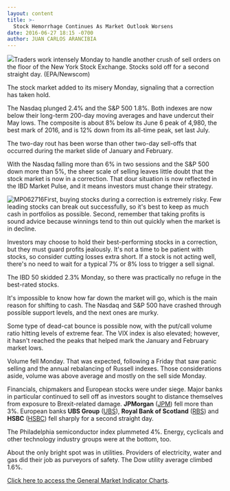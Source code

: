 ```yaml
---
layout: content
title: >-
  Stock Hemorrhage Continues As Market Outlook Worsens
date: 2016-06-27 18:15 -0700
author: JUAN CARLOS ARANCIBIA
---
```






![](https://www.investors.com/wp-content/uploads/2016/06/OPTIONS_nyse_062716_newscom.jpg)Traders work intensely Monday to handle another crush of sell orders on the floor of the New York Stock Exchange. Stocks sold off for a second straight day. (EPA/Newscom) 









The stock market added to its misery Monday, signaling that a correction has taken hold.


The Nasdaq plunged 2.4% and the S&P 500 1.8%. Both indexes are now below their long-term 200-day moving averages and have undercut their May lows. The composite is about 8% below its June 6 peak of 4,980, the best mark of 2016, and is 12% down from its all-time peak, set last July.


The two-day rout has been worse than other two-day sell-offs that occurred during the market slide of January and February.


With the Nasdaq falling more than 6% in two sessions and the S&P 500 down more than 5%, the sheer scale of selling leaves little doubt that the stock market is now in a correction. That dour situation is now reflected in the IBD Market Pulse, and it means investors must change their strategy.


![MP062716](https://www.investors.com/wp-content/uploads/2016/06/MP062716-177x300.jpg)First, buying stocks during a correction is extremely risky. Few leading stocks can break out successfully, so it's best to keep as much cash in portfolios as possible. Second, remember that taking profits is sound advice because winnings tend to thin out quickly when the market is in decline.


Investors may choose to hold their best-performing stocks in a correction, but they must guard profits jealously. It's not a time to be patient with stocks, so consider cutting losses extra short. If a stock is not acting well, there's no need to wait for a typical 7% or 8% loss to trigger a sell signal.


The IBD 50 skidded 2.3% Monday, so there was practically no refuge in the best-rated stocks.


It's impossible to know how far down the market will go, which is the main reason for shifting to cash. The Nasdaq and S&P 500 have crashed through possible support levels, and the next ones are murky.


Some type of dead-cat bounce is possible now, with the put/call volume ratio hitting levels of extreme fear. The VIX index is also elevated; however, it hasn't reached the peaks that helped mark the January and February market lows.


Volume fell Monday. That was expected, following a Friday that saw panic selling and the annual rebalancing of Russell indexes. Those considerations aside, volume was above average and mostly on the sell side Monday.


Financials, chipmakers and European stocks were under siege. Major banks in particular continued to sell off as investors sought to distance themselves from exposure to Brexit-related damage. **JPMorgan** ([JPM](https://research.investors.com/quote.aspx?symbol=JPM)) fell more than 3%. European banks **UBS Group** ([UBS](https://research.investors.com/quote.aspx?symbol=UBS)), **Royal Bank of Scotland** ([RBS](https://research.investors.com/quote.aspx?symbol=RBS)) and **HSBC** ([HSBC](https://research.investors.com/quote.aspx?symbol=HSBC)) fell sharply for a second straight day.


The Philadelphia semiconductor index plummeted 4%. Energy, cyclicals and other technology industry groups were at the bottom, too.


About the only bright spot was in utilities. Providers of electricity, water and gas did their job as purveyors of safety. The Dow utility average climbed 1.6%.


[Click here to access the General Market Indicator Charts](https://www.investors.com/wp-content/uploads/2016/06/IBD2706153756GMI.pdf).




